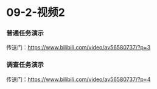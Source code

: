 # 09-2-视频2

### 普通任务演示

传送门：<https://www.bilibili.com/video/av56580737/?p=3>

### 调查任务演示

传送门：<https://www.bilibili.com/video/av56580737/?p=4>